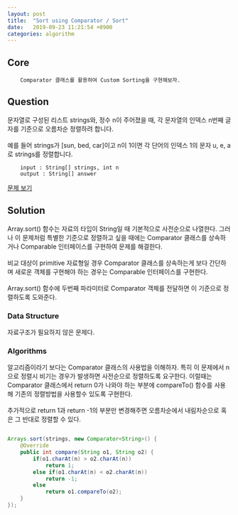 ```yaml
---
layout: post
title:  "Sort using Comparator / Sort"
date:   2019-09-23 11:21:54 +0900
categories: algorithm
---
```


## Core
```
    Comparator 클래스를 활용하여 Custom Sorting을 구현해보자.
```

## Question
문자열로 구성된 리스트 strings와, 정수 n이 주어졌을 때, 각 문자열의 인덱스 n번째 글자를 기준으로 오름차순 정렬하려 합니다. <br><br> 예를 들어 strings가 [sun, bed, car]이고 n이 1이면 각 단어의 인덱스 1의 문자 u, e, a로 strings를 정렬합니다.

```
    input : String[] strings, int n
    output : String[] answer
```
[문제 보기](https://programmers.co.kr/learn/courses/30/lessons/12915)

## Solution
Array.sort() 함수는 자료의 타입이 String일 때 기본적으로 사전순으로 나열한다. 그러나 이 문제처럼 특별한 기준으로 정렬하고 싶을 때에는 Comparator 클래스를 상속하거나 Comparable 인터페이스를 구현하여 문제를 해결한다. <br><br> 비교 대상이 primitive 자료형일 경우 Comparator 클래스를 상속하는게 보다 간단하며 새로운 객체를 구현해야 하는 경우는 Comparable 인터페이스를 구현한다. <br><br> Array.sort() 함수에 두번째 파라미터로 Comparator 객체를 전달하면 이 기준으로 정렬하도록 도와준다. 


### Data Structure
자료구조가 필요하지 않은 문제다.

### Algorithms
알고리즘이라기 보다는 Comparator 클래스의 사용법을 이해하자. 특히 이 문제에서 n으로 정렬시 비기는 경우가 발생하면 사전순으로 정렬하도록 요구한다. 이럴때는 Comparator 클래스에서 return 0가 나와야 하는 부분에 compareTo() 함수를 사용해 기존의 정렬방법을 사용할수 있도록 구현한다. <br><br> 추가적으로 return 1과 return -1의 부분만 변경해주면 오름차순에서 내림차순으로 혹은 그 반대로 정렬할 수 있다.

```java

Arrays.sort(strings, new Comparator<String>() {
    @Override
    public int compare(String o1, String o2) {
        if(o1.charAt(n) > o2.charAt(n))
            return 1;
        else if(o1.charAt(n) < o2.charAt(n))
            return -1;
        else
            return o1.compareTo(o2);
    }
});

```